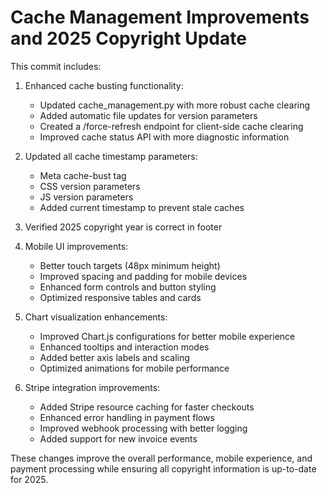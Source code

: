 # Cache Management Improvements and 2025 Copyright Update

This commit includes:

1. Enhanced cache busting functionality:
   - Updated cache_management.py with more robust cache clearing
   - Added automatic file updates for version parameters
   - Created a /force-refresh endpoint for client-side cache clearing
   - Improved cache status API with more diagnostic information

2. Updated all cache timestamp parameters:
   - Meta cache-bust tag
   - CSS version parameters
   - JS version parameters
   - Added current timestamp to prevent stale caches

3. Verified 2025 copyright year is correct in footer

4. Mobile UI improvements:
   - Better touch targets (48px minimum height)
   - Improved spacing and padding for mobile devices
   - Enhanced form controls and button styling
   - Optimized responsive tables and cards

5. Chart visualization enhancements:
   - Improved Chart.js configurations for better mobile experience
   - Enhanced tooltips and interaction modes
   - Added better axis labels and scaling
   - Optimized animations for mobile performance

6. Stripe integration improvements:
   - Added Stripe resource caching for faster checkouts
   - Enhanced error handling in payment flows
   - Improved webhook processing with better logging
   - Added support for new invoice events

These changes improve the overall performance, mobile experience, and payment processing while ensuring all copyright information is up-to-date for 2025.
